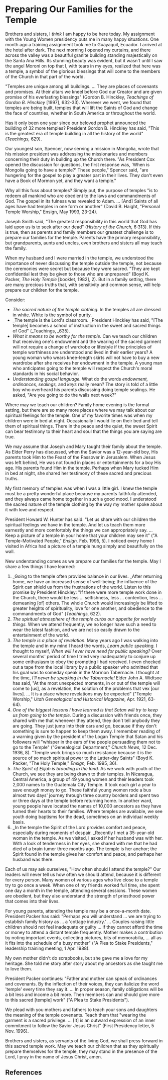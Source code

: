 # Preparing Our Families for the Temple

Brothers and sisters, I _think_ I am happy to be here today. My assignment
with the Young Women presidency puts me in many happy situations. One month
ago a training assignment took me to Guayaquil, Ecuador. I arrived at the
hotel after dark. The next morning I opened my curtains, and there across the
valley was a beautiful granite building standing majestically on the Santa Ana
Hills. Its stunning beauty was evident, but it wasn't until I saw the angel
Moroni on top that I, with tears in my eyes, realized that here was a temple,
a symbol of the glorious blessings that will come to the members of the Church
in that part of the world.

"Temples are unique among all buildings. ... They are places of covenants and
promises. At their altars we kneel before God our Creator and are given
promise of his everlasting blessings" (Gordon B. Hinckley, _Teachings of
Gordon B. Hinckley_ [1997], 632-33). Wherever we went, we found that temples
are being built, temples that will lift the Saints of God and change the face
of countries, whether in South America or throughout the world.

Has it only been one year since our beloved prophet announced the building of
32 more temples? President Gordon B. Hinckley has said, "This is the greatest
era of temple building in all the history of the world" (_Teachings,_ 629).

Our youngest son, Spencer, now serving a mission in Mongolia, wrote that his
mission president was addressing the missionaries and members concerning their
duty in building up the Church there. "As President Cox opened the discussion
for questions, the first response was, 'When is Mongolia going to have a
temple?' These people," Spencer said, "are hungering for the gospel to play a
greater part in their lives. They don't even have a Book of Mormon yet, and
they want a temple."

Why all this fuss about temples? Simply put, the purpose of temples "is to
redeem all mankind who are obedient to the laws and commandments of God. The
gospel in its fulness was revealed to Adam. ... [And] Saints of all ages have
had temples in one form or another" (David B. Haight, "Personal Temple
Worship," Ensign, May 1993, 23-24).

Joseph Smith said, "The greatest responsibility in this world that God has
laid upon us is to seek after our dead" (_History of the Church,_ 6:313). If
this is true, then as parents and family members our greatest challenge is to
prepare our families for the temple. Parents have the primary responsibility,
but grandparents, aunts and uncles, even brothers and sisters all may teach
the family.

When my husband and I were married in the temple, we understood the importance
of never discussing the temple outside the temple, not because the ceremonies
were secret but because they were sacred. "They are kept confidential lest
they be given to those who are unprepared" (Boyd K. Packer, _The Holy Temple_
[booklet, 1982], 2). But in a family setting, there are many precious truths
that, with sensitivity and common sense, will help prepare our children for
the temple.

Consider:

  * _The sacred nature of the temple clothing._ In the temples all are dressed in white. White is the symbol of purity. 
  * _The temple is the Lord's classroom. _President Hinckley has said, "[The temple] becomes a school of instruction in the sweet and sacred things of God" (_Teachings, _635). 
  * _What it means to be worthy for the temple._ Can we teach our children that receiving one's endowment and the wearing of the sacred garment will not require a change of wardrobe or lifestyle if the principles of temple worthiness are understood and lived in their earlier years? A young woman who wears knee-length skirts will not have to buy a new wardrobe after she receives her endowment in the temple. A young man who anticipates going to the temple will respect the Church's moral standards in his social behavior. 
  * _Understanding gospel language._ What do the words _endowment, ordinances, sealings,_ and _keys_ really mean? The story is told of a little boy who overheard his parents discussing doing temple sealings. He asked, "Are you going to do the walls next week?"

Where may we teach our children? Family home evening is the formal setting,
but there are so many more places where we may talk about our spiritual
feelings for the temple. One of my favorite times was when my children were in
bed at night. Occasionally I would lie on their bed and tell them of spiritual
things. There in the peace and the quiet, the sweet Spirit can bear testimony
to their heart and soul that the things you are saying are true.

We may assume that Joseph and Mary taught their family about the temple. As
Elder Perry has discussed, when the Savior was a 12-year-old boy, His parents
took Him to the Feast of the Passover in Jerusalem. When Jesus was left
behind, He was not found in places or entertainments for a boy His age. His
parents found Him in the temple. Perhaps when Mary tucked Him in bed at night,
she shared her testimony of these sacred and precious truths.

My first memory of temples was when I was a little girl. I knew the temple
must be a pretty wonderful place because my parents faithfully attended, and
they always came home together in such a good mood. I understood the sacred
nature of the temple clothing by the way my mother spoke about it with love
and respect.

President Howard W. Hunter has said: "Let us share with our children the
spiritual feelings we have in the temple. And let us teach them more earnestly
and more comfortably the things we can appropriately say. ... Keep a picture of
a temple in your home that your children may see it" ("A Temple-Motivated
People," _Ensign,_ Feb. 1995, 5). I noticed every home I visited in Africa had
a picture of a temple hung simply and beautifully on the wall.

New understanding comes as we prepare our families for the temple. May I share
a few things I have learned:

  1. _Going to the temple often provides balance in our lives. _After returning home, we have an increased sense of well-being; the influence of the Spirit can shield us from the frustrations of the world. Listen to this promise by President Hinckley: "If there were more temple work done in the Church, there would be less ... selfishness, less ... contention, less ... demeaning [of] others. The whole Church would increasingly be lifted to greater heights of spirituality, love for one another, and obedience to the commandments of God" (_Teachings,_ 622). 
  2. _The spiritual atmosphere of the temple curbs our appetite for worldly things._ When we attend frequently, we no longer have such a need to wear the latest fashion, and we are not so easily drawn to the entertainment of the world. 
  3. _The temple is a place of revelation._ Many years ago I was walking into the temple and in my mind I heard the words, _Learn public speaking._ I thought to myself, _When will I ever have need for public speaking?_ Over several months' period of time I tried very inadequately to conjure up some enthusiasm to obey the prompting I had received. I even checked out a tape from the local library by a public speaker who admitted that his goal was to someday speak in the Mormon Tabernacle. I thought at the time, _I'll never be speaking in the Tabernacle!_ Elder John A. Widtsoe has said, "At the most unexpected moments, in or out of the temple will come to [us], as a revelation, the solution of the problems that vex [our lives]. ... It is a place where revelations may be expected" ("Temple Worship," _Utah Genealogical and Historical Magazine,_ Apr. 1921, 63-64). 
  4. _One of the biggest lessons I have learned is that Satan will try to keep us from going to the temple._ During a discussion with friends once, they shared with me that whenever they attend, they don't tell anybody they are going. They just jump into their cars and go, because if they don't something is sure to happen to keep them away. I remember reading of a warning given by the president of the Logan Temple that Satan and his followers will "whisper in the ears of the people persuading them not to go to the Temple" ("Genealogical Department," _Church News,_ 12 Dec. 1936, 8). "Temple work brings so much resistance because it is the source of so much spiritual power to the Latter-day Saints" (Boyd K. Packer, "The Holy Temple," _Ensign,_ Feb. 1995, 36). 
  5. _The Spirit of Elijah is brooding in the land._ As we work with youth of the Church, we see they are being drawn to their temples. In Nicaragua, Central America, a group of 49 young women and their leaders took 2,000 names to the Guatemala City Temple. It took each girl a year to save enough money to go. These faithful young women rode a bus almost two days' journey through three country borders and spent two or three days at the temple before returning home. In another ward, young people have located the names of 10,000 ancestors as they have turned their hearts to their families. Where temples are available, we see youth doing baptisms for the dead, sometimes on an individual weekly basis. 
  6. _In the temple the Spirit of the Lord provides comfort and peace, especially during moments of despair. _Recently I met a 35-year-old woman in the temple. As we visited, I asked if her husband was with her. With a look of tenderness in her eyes, she shared with me that he had died of a brain tumor three months ago. The temple is her anchor; the Spirit found in the temple gives her comfort and peace, and perhaps her husband was there. 

Each of us may ask ourselves, "How often should I attend the temple?" Our
leaders will never tell us how often we should attend, because it is different
for every person. Many women of various ages who live close to a temple try to
go once a week. When one of my friends worked full time, she spent one day a
month in the temple, attending several sessions. These women are obedient, but
they also understand the strength of priesthood power that comes into their
lives.

For young parents, attending the temple may be a once-a-month date. President
Packer has said: "Perhaps you will understand ... we are trying to establish
family history as ... a 'cottage industry.' ... Couples raising little children
should not feel inadequate or guilty ... if they cannot afford the time or money
to attend a distant temple frequently. Mother makes a contribution by noting
important events, collecting pictures, bits of memorabilia, ... all as it fits
into the schedule of a busy mother" ("A Plea to Stake Presidents," leadership
training meeting, 1 Apr. 1988).

My own mother didn't do scrapbooks, but she gave me a love for my heritage.
She told me story after story about my ancestors as she taught me to love
them.

President Packer continues: "Father and mother can speak of ordinances and
covenants. By the inflection of their voices, they can italicize the word
'temple' every time they say it. ... In proper season, family obligations will
be a bit less and income a bit more. Then members can and should give more to
this sacred [temple] work" ("A Plea to Stake Presidents").

We plead with you mothers and fathers to teach your sons and daughters the
meaning of the temple covenants. Teach them that "wearing the garment is a
sacred privilege. ... [It] is an outward expression of an inner commitment to
follow the Savior Jesus Christ" (First Presidency letter, 5 Nov. 1996).

Brothers and sisters, as servants of the living God, we shall press forward in
this sacred temple work. May we teach our children that as they spiritually
prepare themselves for the temple, they may stand in the presence of the Lord,
I pray in the name of Jesus Christ, amen.

## References

